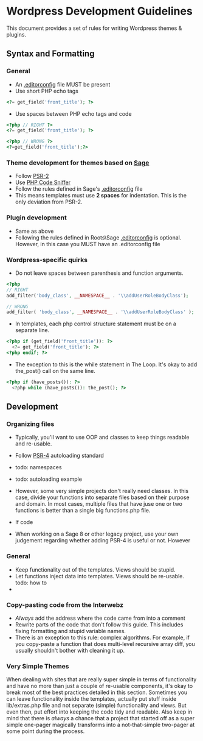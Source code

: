 # Wordpress Development Guidelines

This document provides a set of rules for writing Wordpress themes & plugins.

## Syntax and Formatting
### General
- An [.editorconfig](http://editorconfig.org/) file MUST be present
- Use short PHP echo tags
```php
<?= get_field('front_title'); ?>
```
- Use spaces between PHP echo tags and code
```php
<?php // RIGHT ?>
<?= get_field('front_title'); ?>

<?php // WRONG ?>
<?=get_field('front_title');?>
```

### Theme development for themes based on [Sage](https://github.com/roots/sage)
- Follow [PSR-2](http://www.php-fig.org/psr/psr-2/)
- Use [PHP Code Sniffer](https://github.com/squizlabs/PHP_CodeSniffer)
- Follow the rules defined in Sage's [.editorconfig](https://github.com/roots/sage/blob/master/.editorconfig) file
- This means templates must use **2 spaces** for indentation. This is the only deviation from PSR-2.

### Plugin development
- Same as above
- Following the rules defined in Roots\Sage [.editorconfig](https://github.com/roots/sage/blob/master/.editorconfig) is optional. However, in this case you MUST have an .editorconfig file

### Wordpress-specific quirks
- Do not leave spaces between parenthesis and function arguments.

```php
<?php 
// RIGHT
add_filter('body_class', __NAMESPACE__ . '\\addUserRoleBodyClass');

// WRONG
add_filter( 'body_class', __NAMESPACE__ . '\\addUserRoleBodyClass' );
```

- In templates, each php control structure statement must be on a separate line.
```php
<?php if (get_field('front_title')): ?>
  <?= get_field('front_title'); ?>
<?php endif; ?>
```

- The exception to this is the while statement in The Loop. It's okay to add the_post() call on the same line.
```php
<?php if (have_posts()): ?>
  <?php while (have_posts()): the_post(); ?>
```


## Development

### Organizing files
- Typically, you'll want to use OOP and classes to keep things readable and re-usable.
- Follow [PSR-4](http://www.php-fig.org/psr/psr-4/) autoloading standard
- todo: namespaces
- todo: autoloading example
- However, some very simple projects don't really need classes. In this case, divide your functions into separate files based on their purpose and domain. In most cases, multiple files that have juse one or two functions is better than a single big functions.php file.

- If code 
- When working on a Sage 8 or other legacy project, use your own judgement regarding whether adding PSR-4 is useful or not. However

### General
- Keep functionality out of the templates. Views should be stupid.
- Let functions inject data into templates. Views should be re-usable. todo: how to
- 

### Copy-pasting code from the Interwebz
- *Always* add the address where the code came from into a comment
- Rewrite parts of the code that don't follow this guide. This includes fixing formatting and stupid variable names.
- There is an exception to this rule: complex algorithms. For example, if you copy-paste a function that does multi-level recursive array diff, you usually shouldn't bother with cleaning it up.

### Very Simple Themes
When dealing with sites that are really super simple in terms of functionality and have no more than just a couple of re-usable components, it's okay to break most of the best practices detailed in this section. Sometimes you can leave functionality inside the templates, actually put stuff inside lib/extras.php file and not  separate (simple) functionality and views. But even then, put effort into keeping the code tidy and readable. Also keep in mind that there is *always* a chance that a project that started off as a super simple one-pager magically transforms into a not-that-simple two-pager at some point during the process.